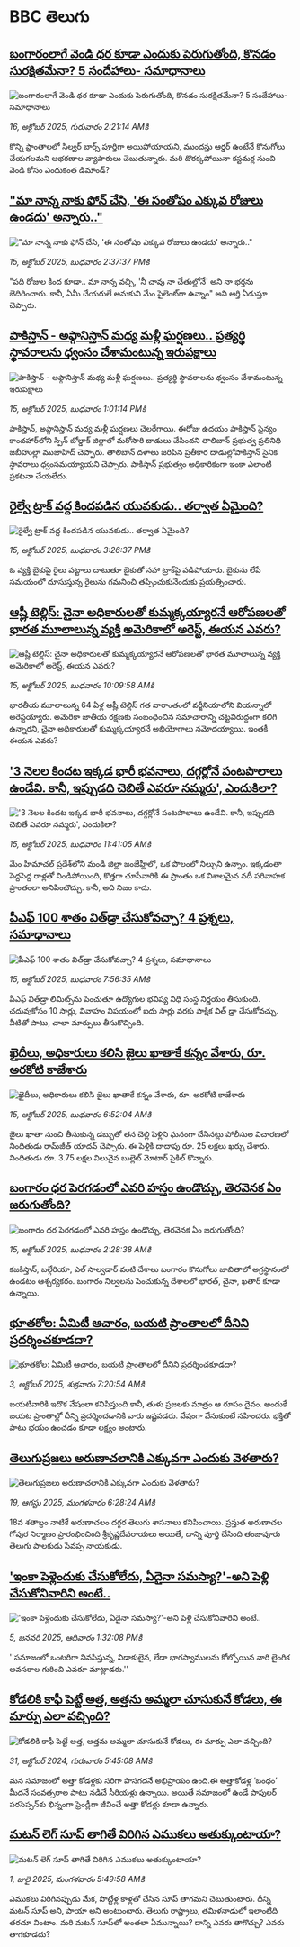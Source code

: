 # BBC తెలుగు## [బంగారంలాగే వెండి ధర కూడా ఎందుకు పెరుగుతోంది, కొనడం సురక్షితమేనా? 5 సందేహాలు- సమాధానాలు](https://www.bbc.com/telugu/articles/c9861p5zp1jo?at_medium=RSS&at_campaign=rss?at_campaign=githubrss)![బంగారంలాగే వెండి ధర కూడా ఎందుకు పెరుగుతోంది, కొనడం సురక్షితమేనా? 5 సందేహాలు- సమాధానాలు](https://ichef.bbci.co.uk/ace/ws/240/cpsprodpb/b84d/live/9e395740-a9b8-11f0-ba75-093eca1ac29b.jpg)_16, అక్టోబర్ 2025, గురువారం 2:21:14 AMకి_కొన్ని ప్రాంతాలలో సిల్వర్ బార్స్ పూర్తిగా అయిపోయాయని, ముందస్తు ఆర్డర్‌ ఉంటేనే కొనుగోలు చేయగలమని ఆభరణాల వ్యాపారులు చెబుతున్నారు. మరి దొరక్కపోయినా కస్టమర్ల నుంచి వెండి కోసం ఎందుకంత డిమాండ్?## ["మా నాన్న నాకు ఫోన్ చేసి, 'ఈ సంతోషం ఎక్కువ రోజులు ఉండదు' అన్నారు.."](https://www.bbc.com/telugu/articles/cx205ydynn7o?at_medium=RSS&at_campaign=rss?at_campaign=githubrss)!["మా నాన్న నాకు ఫోన్ చేసి, 'ఈ సంతోషం ఎక్కువ రోజులు ఉండదు' అన్నారు.."](https://ichef.bbci.co.uk/ace/ws/240/cpsprodpb/601a/live/2a77bde0-a9c4-11f0-aa13-0b0479f6f42a.jpg)_15, అక్టోబర్ 2025, బుధవారం 2:37:37 PMకి_"పది రోజుల కింద కూడా.. మా నాన్న వచ్చి, 'నీ చావు నా చేతుల్లోనే' అని నా భర్తను బెదిరించారు. కానీ, ఏమీ చేయరులే అనుకుని మేం సైలెంట్‌గా ఉన్నాం" అని ఆర్తి ఏడుస్తూ చెప్పారు.## [పాకిస్తాన్ - అఫ్గానిస్తాన్ మధ్య మళ్లీ ఘర్షణలు.. ప్రత్యర్థి స్థావరాలను ధ్వంసం చేశామంటున్న ఇరుపక్షాలు](https://www.bbc.com/telugu/articles/c0jdwe0n1zlo?at_medium=RSS&at_campaign=rss?at_campaign=githubrss)![పాకిస్తాన్ - అఫ్గానిస్తాన్ మధ్య మళ్లీ ఘర్షణలు.. ప్రత్యర్థి స్థావరాలను ధ్వంసం చేశామంటున్న ఇరుపక్షాలు](https://ichef.bbci.co.uk/ace/ws/240/cpsprodpb/64b0/live/3b51d9c0-a9b5-11f0-aa13-0b0479f6f42a.jpg)_15, అక్టోబర్ 2025, బుధవారం 1:01:14 PMకి_పాకిస్తాన్, అఫ్గానిస్తాన్ మధ్య మళ్లీ ఘర్షణలు చెలరేగాయి. ఈరోజు ఉదయం పాకిస్తాన్ సైన్యం కాందహార్‌లోని స్పిన్ బోల్డాక్ జిల్లాలో మరోసారి దాడులు చేసిందని తాలిబాన్ ప్రభుత్వ ప్రతినిధి జబీహుల్లా ముజాహిద్ చెప్పారు. తాలిబాన్ దళాలు జరిపిన ప్రతీకార దాడుల్లోపాకిస్తాన్ సైనిక స్థావరాలు ధ్వంసమయ్యాయని చెప్పారు. పాకిస్తాన్ ప్రభుత్వం అధికారికంగా ఇంకా ఎలాంటి ప్రకటనా చేయలేదు.## [రైల్వే ట్రాక్ వద్ద కిందపడిన యువకుడు.. తర్వాత ఏమైంది?](https://www.bbc.com/telugu/articles/c17plv5jdl5o?at_medium=RSS&at_campaign=rss?at_campaign=githubrss)![రైల్వే ట్రాక్ వద్ద కిందపడిన యువకుడు.. తర్వాత ఏమైంది?](https://ichef.bbci.co.uk/ace/ws/240/cpsprodpb/72d0/live/885fa6a0-a9da-11f0-ba75-093eca1ac29b.jpg)_15, అక్టోబర్ 2025, బుధవారం 3:26:37 PMకి_ఓ వ్యక్తి బైకుపై రైలు పట్టాలు దాటుతూ బైకుతో సహా ట్రాక్‌పై పడిపోయారు. బైకును లేపే సమయంలో దూసుస్తున్న రైలును గమనించి తప్పించుకునేందుకు ప్రయత్నించారు.## [ఆష్లీ టెల్లిస్: చైనా అధికారులతో కుమ్మక్కయ్యారనే ఆరోపణలతో భారత మూలాలున్న వ్యక్తి అమెరికాలో అరెస్ట్, ఈయన ఎవరు?](https://www.bbc.com/telugu/articles/c20pmprzp3vo?at_medium=RSS&at_campaign=rss?at_campaign=githubrss)![ఆష్లీ టెల్లిస్: చైనా అధికారులతో కుమ్మక్కయ్యారనే ఆరోపణలతో భారత మూలాలున్న వ్యక్తి అమెరికాలో అరెస్ట్, ఈయన ఎవరు?](https://ichef.bbci.co.uk/ace/ws/240/cpsprodpb/3ac1/live/190f1d70-a9ae-11f0-97ec-91b89bd10dfa.jpg)_15, అక్టోబర్ 2025, బుధవారం 10:09:58 AMకి_భారతీయ మూలాలున్న 64 ఏళ్ల ఆష్లీ టెల్లిస్‌ గత వారాంతంలో వర్జీనియాలోని వియన్నాలో అరెస్టయ్యారు. అమెరికా జాతీయ రక్షణకు సంబంధించిన సమాచారాన్ని చట్టవిరుద్ధంగా కలిగి ఉన్నారని, చైనా అధికారులతో కుమ్మక్కయ్యారనే అభియోగాలు నమోదయ్యాయి. ఇంతకీ ఈయన ఎవరు?## ['3 నెలల కిందట ఇక్కడ భారీ భవనాలు, దగ్గర్లోనే పంటపొలాలు ఉండేవి. కానీ, ఇప్పుడది చెబితే ఎవరూ నమ్మరు', ఎందుకిలా?](https://www.bbc.com/telugu/articles/c3vnkl6q7x6o?at_medium=RSS&at_campaign=rss?at_campaign=githubrss)!['3 నెలల కిందట ఇక్కడ భారీ భవనాలు, దగ్గర్లోనే పంటపొలాలు ఉండేవి. కానీ, ఇప్పుడది చెబితే ఎవరూ నమ్మరు', ఎందుకిలా?](https://ichef.bbci.co.uk/ace/standard/240/cpsprodpb/b2e6/live/5844d8f0-a9e4-11f0-b2a1-6f537f66f9aa.jpg)_15, అక్టోబర్ 2025, బుధవారం 11:41:05 AMకి_మేం హిమాచల్ ప్రదేశ్‌లోని మండి జిల్లా జంజేహ్లీలో, ఒక పొలంలో నిల్చుని ఉన్నాం. ఇక్కడంతా పెద్దపెద్ద రాళ్లతో నిండిపోయింది, కొత్తగా చూసేవారికి ఈ ప్రాంతం ఒక విశాలమైన నదీ పరివాహక ప్రాంతంలా అనిపించొచ్చు. కానీ, అది నిజం కాదు.## [పీఎఫ్ 100 శాతం విత్‌డ్రా చేసుకోవచ్చా? 4 ప్రశ్నలు, సమాధానాలు](https://www.bbc.com/telugu/articles/cd9k8nqvkzko?at_medium=RSS&at_campaign=rss?at_campaign=githubrss)![పీఎఫ్ 100 శాతం విత్‌డ్రా చేసుకోవచ్చా? 4 ప్రశ్నలు, సమాధానాలు](https://ichef.bbci.co.uk/ace/ws/240/cpsprodpb/f34e/live/97559b70-a916-11f0-928c-71dbb8619e94.png)_15, అక్టోబర్ 2025, బుధవారం 7:56:35 AMకి_పీఎఫ్ విత్‌డ్రా లిమిట్స్‌ను పెంచుతూ ఉద్యోగుల భవిష్య నిధి సంస్థ నిర్ణయం తీసుకుంది. చదువుకోసం 10 సార్లు, వివాహం విషయంలో ఐదు సార్లు వరకు పాక్షిక విత్ డ్రా చేసుకోవచ్చు. వీటితో పాటు, చాలా మార్పులు తీసుకొచ్చింది.## [ఖైదీలు, అధికారులు కలిసి జైలు ఖాతాకే కన్నం వేశారు, రూ. అరకోటి కాజేశారు](https://www.bbc.com/telugu/articles/cly93r1ey4eo?at_medium=RSS&at_campaign=rss?at_campaign=githubrss)![ఖైదీలు, అధికారులు కలిసి జైలు ఖాతాకే కన్నం వేశారు, రూ. అరకోటి కాజేశారు](https://ichef.bbci.co.uk/ace/ws/240/cpsprodpb/ef0e/live/91e12760-a982-11f0-92db-77261a15b9d2.jpg)_15, అక్టోబర్ 2025, బుధవారం 6:52:04 AMకి_జైలు ఖాతా నుంచి తీసుకున్న డబ్బుతో తన చెల్లి పెళ్లిని ఘనంగా చేసినట్లు పోలీసుల విచారణలో నిందితుడు రామ్‌జీత్ యాదవ్ చెప్పారు. ఈ పెళ్లికి దాదాపు రూ. 25 లక్షలు ఖర్చు చేశారు. నిందితుడు రూ. 3.75 లక్షల విలువైన బుల్లెట్ మోటార్ సైకిల్ కొన్నారు.## [బంగారం ధర పెరగడంలో ఎవరి హస్తం ఉండొచ్చు, తెరవెనక ఏం జరుగుతోంది?](https://www.bbc.com/telugu/articles/cwy7e5k15l1o?at_medium=RSS&at_campaign=rss?at_campaign=githubrss)![బంగారం ధర పెరగడంలో ఎవరి హస్తం ఉండొచ్చు, తెరవెనక ఏం జరుగుతోంది?](https://ichef.bbci.co.uk/ace/ws/240/cpsprodpb/992a/live/77a32550-a96f-11f0-81b0-b3ed3f1a7f28.jpg)_15, అక్టోబర్ 2025, బుధవారం 2:28:38 AMకి_కజకిస్తాన్, బల్గేరియా, ఎల్ సాల్వడార్ వంటి దేశాలు బంగారం కొనుగోలు జాబితాలో అగ్రస్థానంలో ఉండటం ఆశ్చర్యకరం. బంగారం నిల్వలను పెంచుకున్న దేశాలలో భారత్, చైనా, ఖతార్ కూడా ఉన్నాయి.## [భూతకోల: ఏమిటీ ఆచారం, బయటి ప్రాంతాలలో దీనిని ప్రదర్శించకూడదా?](https://www.bbc.com/telugu/articles/cr5qjnvzg7no?at_medium=RSS&at_campaign=rss?at_campaign=githubrss)![భూతకోల: ఏమిటీ ఆచారం, బయటి ప్రాంతాలలో దీనిని ప్రదర్శించకూడదా?](https://ichef.bbci.co.uk/ace/ws/240/cpsprodpb/c56a/live/c8838e90-9f8f-11f0-b741-177e3e2c2fc7.jpg)_3, అక్టోబర్ 2025, శుక్రవారం 7:20:54 AMకి_బయటివారికి ఇదొక వేషంలా కనిపిస్తుంది కానీ, తుళు ప్రజలకు మాత్రం ఆ రూపం దైవం. అందుకే బయట ప్రాంతాల్లో దీన్ని ప్రదర్శించడానికి వారు ఇష్టపడరు. వేషంగా వేసుకుంటే సహించరు. భక్తితో పాటు భయం ఉంచడం కూడా లక్ష్యం అంటారు.## [తెలుగుప్రజలు అరుణాచలానికి ఎక్కువగా ఎందుకు వెళతారు?](https://www.bbc.com/telugu/articles/c8jp32zrzxpo?at_medium=RSS&at_campaign=rss?at_campaign=githubrss)![తెలుగుప్రజలు అరుణాచలానికి ఎక్కువగా ఎందుకు వెళతారు?](https://ichef.bbci.co.uk/ace/ws/240/cpsprodpb/cf2d/live/01932bf0-7d85-11f0-98a0-956f61945264.jpg)_19, ఆగస్టు 2025, మంగళవారం 6:28:24 AMకి_18వ శతాబ్దం నాటికే అరుణాచలం దగ్గర తెలుగు శాసనాలు కనిపించాయి. ప్రస్తుత అరుణాచల గోపుర నిర్మాణం ప్రారంభించింది శ్రీకృష్ణదేవరాయలు అయితే, దాన్ని పూర్తి చేసింది తంజావూరు తెలుగు పాలకుడు సేవప్ప నాయకుడు.## ['ఇంకా పెళ్లెందుకు చేసుకోలేదు, ఏదైనా సమస్యా?'-అని పెళ్లి చేసుకోనివారిని అంటే..](https://www.bbc.com/telugu/articles/cgq1w3lz7yyo?at_medium=RSS&at_campaign=rss?at_campaign=githubrss)!['ఇంకా పెళ్లెందుకు చేసుకోలేదు, ఏదైనా సమస్యా?'-అని పెళ్లి చేసుకోనివారిని అంటే..](https://ichef.bbci.co.uk/ace/ws/240/cpsprodpb/f6de/live/72c94a60-cb3e-11ef-87df-d575b9a434a4.jpg)_5, జనవరి 2025, ఆదివారం 1:32:08 PMకి_''సమాజంలో ఒంటరిగా నివసిస్తున్న, విడాకులైన, లేదా భాగస్వాములను కోల్పోయిన వారి లైంగిక అవసరాల గురించి ఎవరూ మాట్లాడరు.''## [కోడలికి కాఫీ పెట్టే అత్త, అత్తను అమ్మలా చూసుకునే కోడలు, ఈ మార్పు ఎలా వచ్చింది?](https://www.bbc.com/telugu/articles/c1l41zl8el2o?at_medium=RSS&at_campaign=rss?at_campaign=githubrss)![కోడలికి కాఫీ పెట్టే అత్త, అత్తను అమ్మలా చూసుకునే కోడలు, ఈ మార్పు ఎలా వచ్చింది?](https://ichef.bbci.co.uk/ace/ws/240/cpsprodpb/2b61/live/9176a6d0-8b0e-11ef-a81b-b1eda9741da3.jpg)_31, అక్టోబర్ 2024, గురువారం 5:45:08 AMకి_మన సమాజంలో అత్తా కోడళ్లకు సరిగా పొసగదనే అభిప్రాయం ఉంది.ఈ అత్తాకోడళ్ల ‘బంధం’ మీదనే సంవత్సరాల పాటు నడిచే సీరియళ్లు ఉన్నాయి. అయితే సమాజంలో ఉండే పాపులర్ పరసెప్సన్‌కు భిన్నంగా ఫ్రెండ్లీగా జీవించే అత్తా కోడళ్లు కూడా ఉన్నారు.## [మటన్ లెగ్ సూప్ తాగితే విరిగిన ఎముకలు అతుక్కుంటాయా?](https://www.bbc.com/telugu/articles/c0l4g92j8kzo?at_medium=RSS&at_campaign=rss?at_campaign=githubrss)![మటన్ లెగ్ సూప్ తాగితే విరిగిన ఎముకలు అతుక్కుంటాయా?](https://ichef.bbci.co.uk/ace/ws/240/cpsprodpb/b31e/live/cce532c0-6d41-11f0-9462-bb509dc78127.jpg)_1, జులై 2025, మంగళవారం 5:49:58 AMకి_ఎముకలు విరిగినప్పుడు మేక, పొట్టేళ్ల కాళ్లతో చేసిన సూప్ తాగమని చెబుతుంటారు. దీన్ని మటన్ సూప్ అని, పాయా అని అంటుంటారు. తెలుగు రాష్ట్రాలు, తమిళనాడులో ఇలాంటిది తరచూ వింటాం. మరి మటన్ సూప్‌లో అంతలా ఏమున్నాయి? దాన్ని ఎవరు తాగొచ్చు? ఎవరు తాగకూడదు?